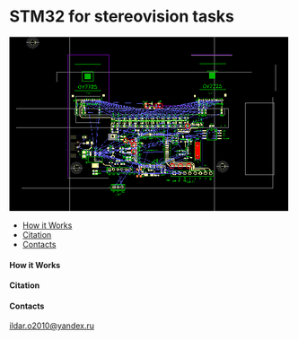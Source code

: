 # STM32 for stereovision tasks
![alt tag](https://github.com/Ildaron/STM32_stereovision/blob/master/Supplementary_files/PCB_development.bmp "general view")​


-  [How it Works](https://github.com/Ildaron/STM32_stereovision/blob/master/README.md#how-it-works) 
-  [Citation](https://github.com/Ildaron/STM32_stereovision#citation)   
-  [Contacts](https://github.com/Ildaron/STM32_stereovision#contacts)    


#### How it Works  

#### Citation

#### Contacts
ildar.o2010@yandex.ru   
